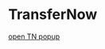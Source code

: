 TransferNow
============

[open TN popup](javascript:window.open('https://qa.ft.cashedge.com/signupGRel?INSTITUTION_ID=88851113&USER_FI_NUMBER=testtnndemo13&FIRST_NAME=WEB&LAST_NAME=Star&EMAIL=testtnndemo13@fiserv.com&STREET=477%20MARIBOR%20TR&CITY=RICHARDSON&STATE=TX&ZIP=75081&SSN=509382434&DOB=02/15/1994&PHONE=8022716026&ANUM0=1027119577&ACCOUNT_NUMBER0=1027119577&ADSC0=CHECKING1&ATYP0=1&ASTAT0=0&BALANCE0=44475&ASEG0=&RTN0=254074976&ANUM1=1062205499&ACCOUNT_NUMBER1=1062205499&ADSC1=CHECKING2&ATYP1=1&ASTAT1=0&BALANCE1=44475&ASEG1=&RTN1=254074976&ANUM2=1075467447&ACCOUNT_NUMBER2=1075467447&ADSC2=CHECKING3&ATYP2=1&ASTAT2=0&BALANCE2=44475&ASEG2=&RTN2=254074976&DRV_LIC=258963177&DRV_LIC_STATE=MN&USERIN_GOOD_STANDING=&CE_APPLICATION_CODE=TN','mypopuptitle','width=600,height=400'))